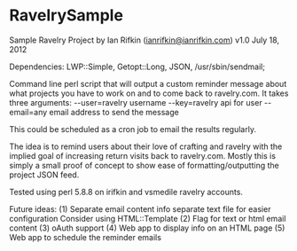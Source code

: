 RavelrySample
=============

Sample Ravelry Project
by Ian Rifkin (ianrifkin@ianrifkin.com)
v1.0 July 18, 2012

Dependencies: LWP::Simple, Getopt::Long, JSON, /usr/sbin/sendmail;

Command line perl script that will output a custom reminder 
message about what projects you have to work on and to come
back to ravelry.com. It takes three arguments:
     --user=ravelry username
     --key=ravelry api for user
     --email=any email address to send the message

This could be scheduled as a cron job to email the results regularly.

The idea is to remind users about their love of crafting and ravelry with the
implied goal of increasing return visits back to ravelry.com. Mostly this is 
simply a small proof of concept to show ease of formatting/outputting the 
project JSON feed.

Tested using perl 5.8.8 on irifkin and vsmedile ravelry accounts.

Future ideas:
  (1) Separate email content info separate text file for easier configuration
      Consider using HTML::Template
  (2) Flag for text or html email content
  (3) oAuth support
  (4) Web app to display info on an HTML page
  (5) Web app to schedule the reminder emails